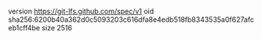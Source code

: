 version https://git-lfs.github.com/spec/v1
oid sha256:6200b40a362d0c5093203c616dfa8e4edb518fb8343535a0f627afceb1cff4be
size 2516
